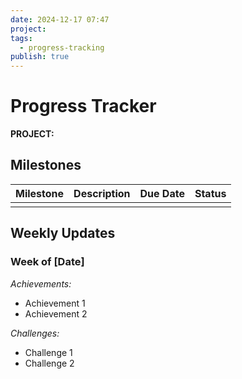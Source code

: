 ```yaml
---
date: 2024-12-17 07:47
project: 
tags:
  - progress-tracking
publish: true
---
```

# Progress Tracker

**PROJECT:**

## Milestones

| Milestone | Description | Due Date | Status |
| --------- | ----------- | -------- | ------ |
|           |             |          |        |

## Weekly Updates 
### Week of [Date] 
*Achievements:* 
- Achievement 1 
- Achievement 2 

*Challenges:* 
- Challenge 1 
- Challenge 2